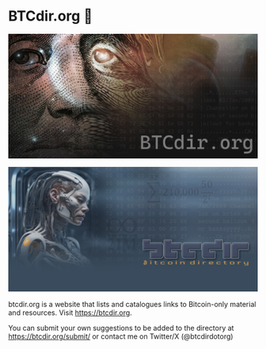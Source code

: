 # BTCdir.org 💊
![](https://github.com/BXL909/BXL909.github.io/blob/main/BTCdirCard.jpg?raw=true)

<img src = "https://github.com/BXL909/BXL909.github.io/blob/main/BTCdirCard.png?raw=true">

btcdir.org is a website that lists and catalogues links to Bitcoin-only material and resources.
Visit https://btcdir.org.

You can submit your own suggestions to be added to the directory at https://btcdir.org/submit/ or contact me on Twitter/X (@btcdirdotorg)
